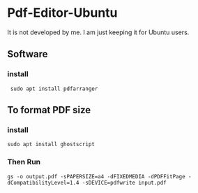 # Pdf-Editor-Ubuntu
It is not developed by me. I am just keeping it for Ubuntu users.

## Software
### install
``` sudo apt install pdfarranger```

## To format PDF size
### install
```sudo apt install ghostscript```
### Then Run
```gs -o output.pdf -sPAPERSIZE=a4 -dFIXEDMEDIA -dPDFFitPage -dCompatibilityLevel=1.4 -sDEVICE=pdfwrite input.pdf```
